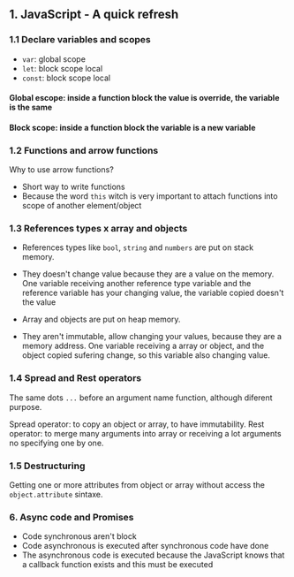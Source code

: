 ## 1. JavaScript - A quick refresh ##

### 1.1 Declare variables and scopes ###
- ``var``: global scope
- ``let``: block scope local
- ``const``: block scope local

#### Global escope: inside a function block the value is override, the variable is the same ####
#### Block scope: inside a function block the variable is a new variable ####

### 1.2 Functions and arrow functions ###

Why to use arrow functions?
- Short way to write functions
- Because the word ``this`` witch is very important to attach functions into scope of another element/object

### 1.3 References types x array and objects ###

- References types like ``bool``, ``string`` and ``numbers`` are put on stack memory.
- They doesn't change value because they are a value on the memory. One variable receiving another reference type variable and the reference variable has your changing value, the variable copied doesn't the value

- Array and objects are put on heap memory. 
- They aren't immutable, allow changing your values, because they are a memory address. One variable receiving a array or object, and the object copied sufering change, so this variable also changing value.

### 1.4 Spread and Rest operators ###

The same dots ``...`` before an argument name function, although diferent purpose.

Spread operator: to copy an object or array, to have immutability.
Rest operator: to merge many arguments into array or receiving a lot arguments no specifying one by one.

### 1.5 Destructuring ###

Getting one or more attributes from object or array without access the ``object.attribute`` sintaxe.

### 6. Async code and Promises ###

- Code synchronous aren't block
- Code asynchronous is executed after synchronous code have done
- The asynchronous code is executed because the JavaScript knows that a callback function exists and this must be executed